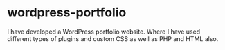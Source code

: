 # wordpress-portfolio
I have developed a WordPress portfolio website. Where I have used different types of plugins and custom CSS as well as PHP and HTML also.
